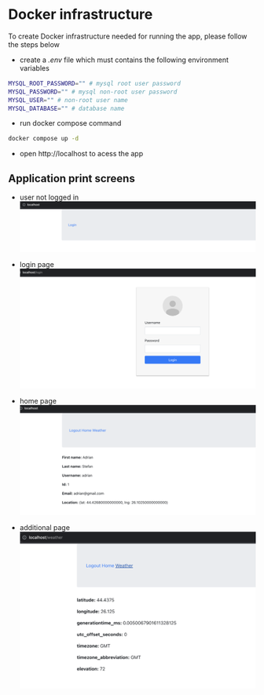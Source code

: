 # Docker infrastructure

To create Docker infrastructure needed for running the app, please follow the steps below

- create a *.env* file which must contains the following environment variables
```bash
MYSQL_ROOT_PASSWORD="" # mysql root user password
MYSQL_PASSWORD="" # mysql non-root user password
MYSQL_USER="" # non-root user name
MYSQL_DATABASE="" # database name
```

- run docker compose command
```bash
docker compose up -d
```

- open http://localhost to acess the app


## Application print screens

- user not logged in
![](./img/user-not-logged-in.jpg)

- login page
![](./img/login-form.jpg)

- home page
![](./img/home-page-user-logged-in.jpg)

- additional page
![](./img/additional-page.png)
